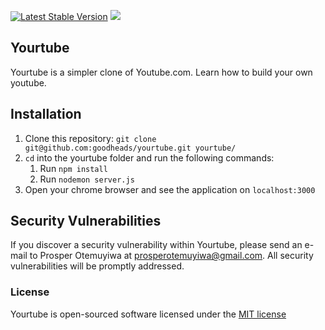 [![Latest Stable Version](https://img.shields.io/github/release/goodheads/yourtube.svg?style=flat-square)](https://github.com/unicodeveloper/yourtube/releases)
![](https://img.shields.io/badge/unicodeveloper-approved-brightgreen.svg)

## Yourtube

Yourtube is a simpler clone of Youtube.com. Learn how to build your own youtube.

## Installation

1. Clone this repository: `git clone git@github.com:goodheads/yourtube.git yourtube/`
2. `cd` into the yourtube folder and run the following commands:
    1. Run `npm install`
    2. Run `nodemon server.js`
3. Open your chrome browser and see the application on `localhost:3000`



## Security Vulnerabilities
If you discover a security vulnerability within Yourtube, please send an e-mail to Prosper Otemuyiwa at prosperotemuyiwa@gmail.com. All security vulnerabilities will be promptly addressed.

### License
Yourtube is open-sourced software licensed under the [MIT license](https://github.com/busayo/meanmap/blob/master/LICENSE)
